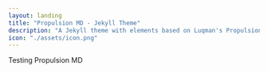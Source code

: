 ```yaml
---
layout: landing
title: "Propulsion MD - Jekyll Theme"
description: "A Jekyll theme with elements based on Luqman's Propulsion UI SolidJS components library."
icon: "./assets/icon.png"
---
```


Testing Propulsion MD
